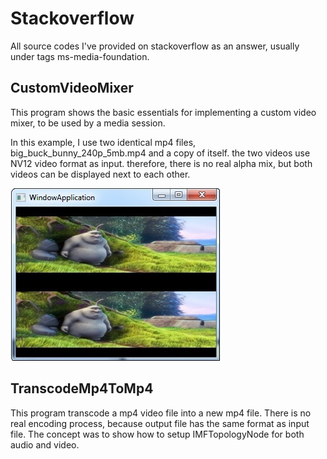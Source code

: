 # Stackoverflow
All source codes I've provided on stackoverflow as an answer, usually under tags ms-media-foundation.

## CustomVideoMixer
This program shows the basic essentials for implementing a custom video mixer, to be used by a media session.

In this example, I use two identical mp4 files, big_buck_bunny_240p_5mb.mp4 and a copy of itself. the two videos use NV12 video format as input. therefore, there is no real alpha mix, but both videos can be displayed next to each other.

![Custom Video Mixer](./Image/CustomVideoMixer.jpg)

## TranscodeMp4ToMp4
This program transcode a mp4 video file into a new mp4 file. There is no real encoding process, because output file has the same format as input file.
The concept was to show how to setup IMFTopologyNode for both audio and video.
